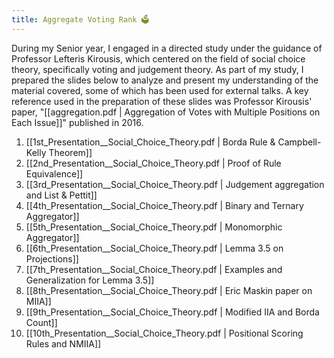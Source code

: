 ```yaml
---
title: Aggregate Voting Rank 🗳️
---
```

During my Senior year, I engaged in a directed study under the guidance of Professor Lefteris Kirousis, which centered on the field of social choice theory, specifically voting and judgement theory. As part of my study, I prepared the slides below to analyze and present my understanding of the material covered, some of which has been used for external talks. A key reference used in the preparation of these slides was Professor Kirousis' paper, "[[aggregation.pdf | Aggregation of Votes with Multiple Positions on Each Issue]]" published in 2016.

1) [[1st_Presentation__Social_Choice_Theory.pdf | Borda Rule & Campbell-Kelly Theorem]]
2) [[2nd_Presentation__Social_Choice_Theory.pdf | Proof of Rule Equivalence]]
3) [[3rd_Presentation__Social_Choice_Theory.pdf | Judgement aggregation and List & Pettit]]
4) [[4th_Presentation__Social_Choice_Theory.pdf | Binary and Ternary Aggregator]]
5) [[5th_Presentation__Social_Choice_Theory.pdf | Monomorphic Aggregator]]
6) [[6th_Presentation__Social_Choice_Theory.pdf | Lemma 3.5 on Projections]]
7) [[7th_Presentation__Social_Choice_Theory.pdf | Examples and Generalization for Lemma 3.5]]
8) [[8th_Presentation__Social_Choice_Theory.pdf | Eric Maskin paper on MIIA]]
9) [[9th_Presentation__Social_Choice_Theory.pdf | Modified IIA and Borda Count]]
10) [[10th_Presentation__Social_Choice_Theory.pdf | Positional Scoring Rules and NMIIA]]

